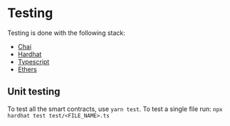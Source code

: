 # Testing

Testing is done with the following stack:

- [Chai](https://www.chaijs.com/)
- [Hardhat](https://hardhat.org/)
- [Typescript](https://www.typescriptlang.org/)
- [Ethers](https://docs.ethers.io/v5/)

## Unit testing

To test all the smart contracts, use `yarn test`.
To test a single file run: `npx hardhat test test/<FILE_NAME>.ts`